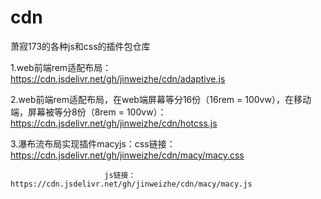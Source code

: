 # cdn
萧寂173的各种js和css的插件包仓库

1.web前端rem适配布局： https://cdn.jsdelivr.net/gh/jinweizhe/cdn/adaptive.js

2.web前端rem适配布局，在web端屏幕等分16份（16rem = 100vw），在移动端，屏幕被等分8份（8rem = 100vw）：https://cdn.jsdelivr.net/gh/jinweizhe/cdn/hotcss.js

3.瀑布流布局实现插件macyjs：css链接：https://cdn.jsdelivr.net/gh/jinweizhe/cdn/macy/macy.css
                         
                         js链接：https://cdn.jsdelivr.net/gh/jinweizhe/cdn/macy/macy.js
